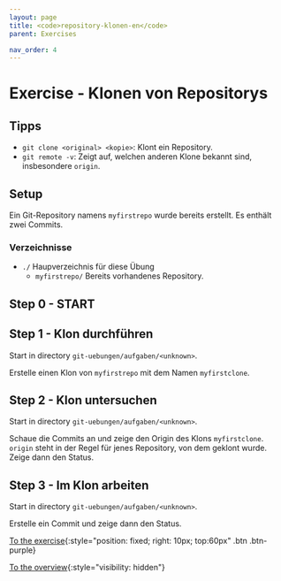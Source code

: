 ```yaml
---
layout: page
title: <code>repository-klonen-en</code>
parent: Exercises

nav_order: 4
---
```

# Exercise - Klonen von Repositorys


## Tipps

 * `git clone <original> <kopie>`: Klont ein Repository.
 * `git remote -v`: Zeigt auf, welchen anderen Klone bekannt sind,
   insbesondere `origin`.

## Setup

Ein Git-Repository namens `myfirstrepo` wurde bereits erstellt.
Es enthält zwei Commits.

### Verzeichnisse

 * `./` Haupverzeichnis für diese Übung 
   - `myfirstrepo/` Bereits vorhandenes Repository.
  

<h2>Step 0 - START <!-- UEB/Klonen von Repositorys/0 --></h2>

<h2>Step 1 - Klon durchführen <!-- UEB/Klonen von Repositorys/1 --></h2>

Start in directory `git-uebungen/aufgaben/<unknown>`.

Erstelle einen Klon von `myfirstrepo` mit dem Namen `myfirstclone`.

<h2>Step 2 - Klon untersuchen <!-- UEB/Klonen von Repositorys/2 --></h2>

Start in directory `git-uebungen/aufgaben/<unknown>`.

Schaue die Commits an und
zeige den Origin des Klons `myfirstclone`.
`origin` steht in der Regel für jenes Repository,
von dem geklont wurde.
Zeige dann den Status.

<h2>Step 3 - Im Klon arbeiten <!-- UEB/Klonen von Repositorys/3 --></h2>

Start in directory `git-uebungen/aufgaben/<unknown>`.

Erstelle ein Commit und zeige dann den Status.

[To the exercise](loesung-repository-klonen.html){:style="position: fixed; right: 10px; top:60px" .btn .btn-purple}

[To the overview](../../ueberblick.html){:style="visibility: hidden"}

